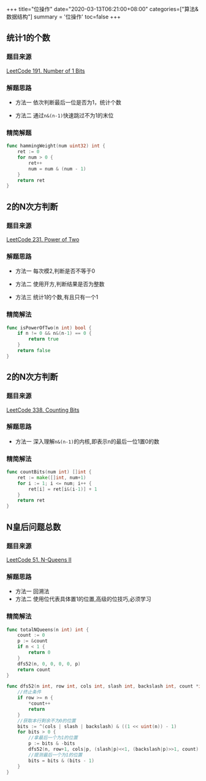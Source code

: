 +++
title="位操作"
date="2020-03-13T06:21:00+08:00"
categories=["算法&数据结构"]
summary = '位操作'
toc=false
+++

统计1的个数
-----------

### 题目来源

[LeetCode 191. Number of 1 Bits](https://leetcode.com/problems/number-of-1-bits/)

### 解题思路

-	方法一 依次判断最后一位是否为1，统计个数

-	方法二 通过`n&(n-1)`快速跳过不为1的末位

### 精简解题

```go
func hammingWeight(num uint32) int {
	ret := 0
	for num > 0 {
		ret++
		num = num & (num - 1)
	}
	return ret
}
```

2的N次方判断
------------

### 题目来源

[LeetCode 231. Power of Two](https://leetcode.com/problems/power-of-two/)

### 解题思路

-	方法一 每次模2,判断是否不等于0

-	方法二 使用开方,判断结果是否为整数

-	方法三 统计1的个数,有且只有一个1

### 精简解法

```go
func isPowerOfTwo(n int) bool {
	if n != 0 && n&(n-1) == 0 {
		return true
	}
	return false
}
```

2的N次方判断
------------

### 题目来源

[LeetCode 338. Counting Bits](https://leetcode.com/problems/counting-bits/)

### 解题思路

-	方法一 深入理解`n&(n-1)`的内核,即表示n的最后一位1置0的数

### 精简解法

```go
func countBits(num int) []int {
	ret := make([]int, num+1)
	for i := 1; i <= num; i++ {
		ret[i] = ret[i&(i-1)] + 1
	}
	return ret
}
```

N皇后问题总数
-------------

### 题目来源

[LeetCode 51. N-Queens II](https://leetcode.com/problems/n-queens-ii/)

### 解题思路

-	方法一 回溯法
-	方法二 使用位代表具体置1的位置,高级的位技巧,必须学习

### 精简解法

```go
func totalNQueens(n int) int {
	count := 0
	p := &count
	if n < 1 {
		return 0
	}
	dfs52(n, 0, 0, 0, 0, p)
	return count
}

func dfs52(n int, row int, cols int, slash int, backslash int, count *int) {
	//终止条件
	if row >= n {
		*count++
		return
	}
	//获取本行剩余不为0的位置
	bits := ^(cols | slash | backslash) & ((1 << uint(n)) - 1)
	for bits > 0 {
		//拿最后一个为1的位置
		p := bits & -bits
		dfs52(n, row+1, cols|p, (slash|p)<<1, (backslash|p)>>1, count)
		//提测最后一个为1的位置
		bits = bits & (bits - 1)
	}
}
```

